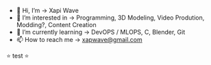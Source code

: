 - :wave: Hi, I&rsquo;m -> Xapi Wave
- :eyes: I&rsquo;m interested in -> Programming, 3D Modeling, Video Prodution, Modding?, Content Creation
- :seedling: I&rsquo;m currently learning  -> DevOPS / MLOPS, C, Blender, Git
- :mailbox: How to reach me -> xapwave@gmail.com

:star: test :star:

